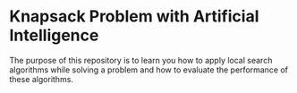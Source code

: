 # Knapsack Problem with Artificial Intelligence
 The purpose of this repository is to learn you how to apply local search algorithms while solving a problem and how to evaluate the performance of these algorithms.
